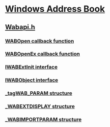 # [Windows Address Book](../_wab/index.md)
## [Wabapi.h](index.md)
### [WABOpen callback function](../wabapi/nc-wabapi-wabopen.md)
### [WABOpenEx callback function](../wabapi/nc-wabapi-wabopenex.md)
### [IWABExtInit interface](../wabapi/nn-wabapi-iwabextinit.md)
### [IWABObject interface](../wabapi/nn-wabapi-iwabobject.md)
### [_tagWAB_PARAM structure](../wabapi/ns-wabapi-_tagwab_param.md)
### [_WABEXTDISPLAY structure](../wabapi/ns-wabapi-_wabextdisplay.md)
### [_WABIMPORTPARAM structure](../wabapi/ns-wabapi-_wabimportparam.md)

